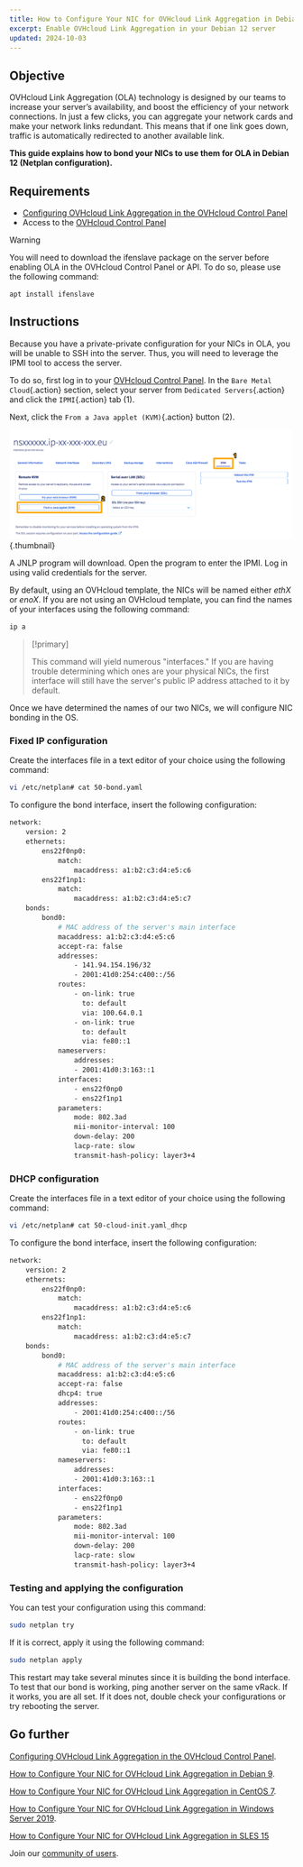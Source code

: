 ```yaml
---
title: How to Configure Your NIC for OVHcloud Link Aggregation in Debian 12 (Netplan)
excerpt: Enable OVHcloud Link Aggregation in your Debian 12 server
updated: 2024-10-03
---
```


## Objective

OVHcloud Link Aggregation (OLA) technology is designed by our teams to increase your server’s availability, and boost the efficiency of your network connections. In just a few clicks, you can aggregate your network cards and make your network links redundant. This means that if one link goes down, traffic is automatically redirected to another available link.

**This guide explains how to bond your NICs to use them for OLA in Debian 12 (Netplan configuration).**

## Requirements

- [Configuring OVHcloud Link Aggregation in the OVHcloud Control Panel](/pages/bare_metal_cloud/dedicated_servers/ola-enable-manager)
- Access to the [OVHcloud Control Panel](/links/manager)

> [!warning]
>
> You will need to download the ifenslave package on the server before enabling OLA in the OVHcloud Control Panel or API. To do so, please use the following command:
>
> ```
> apt install ifenslave
> ```
>

## Instructions

Because you have a private-private configuration for your NICs in OLA, you will be unable to SSH into the server. Thus, you will need to leverage the IPMI tool to access the server.

To do so, first log in to your [OVHcloud Control Panel](/links/manager). In the `Bare Metal Cloud`{.action} section, select your server from `Dedicated Servers`{.action} and click the `IPMI`{.action} tab (1).

Next, click the `From a Java applet (KVM)`{.action} button (2).

![remote kvm](images/remote_kvm2022.png){.thumbnail}

A JNLP program will download. Open the program to enter the IPMI. Log in using valid credentials for the server.

By default, using an OVHcloud template, the NICs will be named either *ethX* or *enoX*. If you are not using an OVHcloud template, you can find the names of your interfaces using the following command:

```bash
ip a
```

> [!primary]
>
> This command will yield numerous "interfaces." If you are having trouble determining which ones are your physical NICs, the first interface will still have the server's public IP address attached to it by default.
>

Once we have determined the names of our two NICs, we will configure NIC bonding in the OS. 

### Fixed IP configuration

Create the interfaces file in a text editor of your choice using the following command:

```bash
vi /etc/netplan# cat 50-bond.yaml
```

To configure the bond interface, insert the following configuration:

```bash
network: 
    version: 2
    ethernets: 
        ens22f0np0:
            match: 
                macaddress: a1:b2:c3:d4:e5:c6
        ens22f1np1:
            match: 
                macaddress: a1:b2:c3:d4:e5:c7
    bonds: 
        bond0:
            # MAC address of the server's main interface
            macaddress: a1:b2:c3:d4:e5:c6
            accept-ra: false
            addresses: 
                - 141.94.154.196/32
                - 2001:41d0:254:c400::/56
            routes: 
                - on-link: true
                  to: default
                  via: 100.64.0.1
                - on-link: true
                  to: default
                  via: fe80::1
            nameservers: 
                addresses: 
                - 2001:41d0:3:163::1
            interfaces: 
                - ens22f0np0
                - ens22f1np1
            parameters: 
                mode: 802.3ad
                mii-monitor-interval: 100
                down-delay: 200
                lacp-rate: slow
                transmit-hash-policy: layer3+4
```

### DHCP configuration

Create the interfaces file in a text editor of your choice using the following command:

```bash
vi /etc/netplan# cat 50-cloud-init.yaml_dhcp
```

To configure the bond interface, insert the following configuration:

```bash
network: 
    version: 2
    ethernets: 
        ens22f0np0:
            match: 
                macaddress: a1:b2:c3:d4:e5:c6
        ens22f1np1:
            match: 
                macaddress: a1:b2:c3:d4:e5:c7
    bonds: 
        bond0:
            # MAC address of the server's main interface
            macaddress: a1:b2:c3:d4:e5:c6
            accept-ra: false
            dhcp4: true
            addresses: 
                - 2001:41d0:254:c400::/56
            routes: 
                - on-link: true
                  to: default
                  via: fe80::1
            nameservers: 
                addresses: 
                - 2001:41d0:3:163::1
            interfaces: 
                - ens22f0np0
                - ens22f1np1
            parameters: 
                mode: 802.3ad
                mii-monitor-interval: 100
                down-delay: 200
                lacp-rate: slow
                transmit-hash-policy: layer3+4
```

### Testing and applying the configuration

You can test your configuration using this command:

```bash
sudo netplan try
```

If it is correct, apply it using the following command:

```bash
sudo netplan apply
```

This restart may take several minutes since it is building the bond interface.  To test that our bond is working, ping another server on the same vRack. If it works, you are all set. If it does not, double check your configurations or try rebooting the server.

## Go further

[Configuring OVHcloud Link Aggregation in the OVHcloud Control Panel](/pages/bare_metal_cloud/dedicated_servers/ola-enable-manager).

[How to Configure Your NIC for OVHcloud Link Aggregation in Debian 9](/pages/bare_metal_cloud/dedicated_servers/ola-enable-debian9).

[How to Configure Your NIC for OVHcloud Link Aggregation in CentOS 7](/pages/bare_metal_cloud/dedicated_servers/ola-enable-centos7).

[How to Configure Your NIC for OVHcloud Link Aggregation in Windows Server 2019](/pages/bare_metal_cloud/dedicated_servers/ola-enable-w2k19).

[How to Configure Your NIC for OVHcloud Link Aggregation in SLES 15](/pages/bare_metal_cloud/dedicated_servers/ola-enable-sles15)

Join our [community of users](/links/community).
